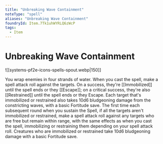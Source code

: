 ```yaml
---
title: "Unbreaking Wave Containment"
noteType: "spell"
aliases: "Unbreaking Wave Containment"
foundryId: Item.7Tk1uhWYRLQ6zWcP
tags:
  - Item
---
```


# Unbreaking Wave Containment
![[systems-pf2e-icons-spells-spout.webp|150]]

You wrap enemies in four strands of water. When you cast the spell, make a spell attack roll against the targets. On a success, they're [[Immobilized]] until the spell ends or they [[Escape]]; on a critical success, they're also [[Restrained]] until the spell ends or they Escape. Each target that's immobilized or restrained also takes 10d6 bludgeoning damage from the constricting waves, with a basic Fortitude save. The first time each subsequent round when you sustain the Spell, if all the targets aren't immobilized or restrained, make a spell attack roll against any targets who are free but remain within range, with the same effects as when you cast the spell, immobilizing or restraining them depending on your spell attack roll. Creatures who are immobilized or restrained take 10d6 bludgeoning damage with a basic Fortitude save.

